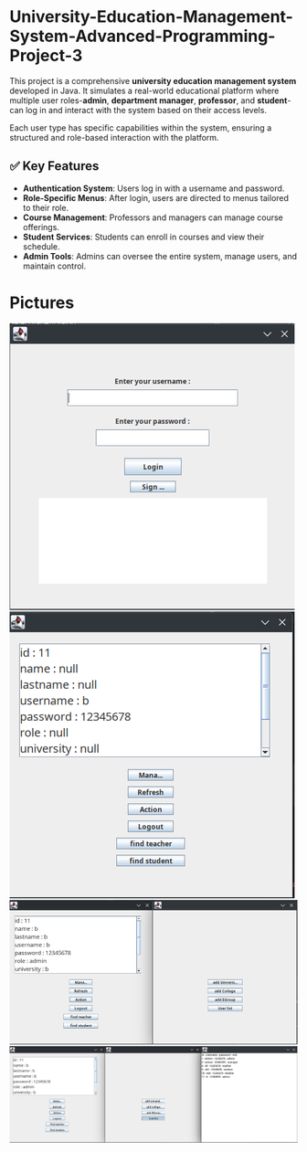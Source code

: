 # University-Education-Management-System-Advanced-Programming-Project-3


This project is a comprehensive **university education management system** developed in Java. It simulates a real-world educational platform where multiple user roles-**admin**, **department manager**, **professor**, and **student**-can log in and interact with the system based on their access levels.

Each user type has specific capabilities within the system, ensuring a structured and role-based interaction with the platform.


## ✅ Key Features

*  **Authentication System**: Users log in with a username and password.
*  **Role-Specific Menus**: After login, users are directed to menus tailored to their role.
*  **Course Management**: Professors and managers can manage course offerings.
*  **Student Services**: Students can enroll in courses and view their schedule.
*  **Admin Tools**: Admins can oversee the entire system, manage users, and maintain control.
 
# Pictures
![diagram](c1.png)
![diagram](c2.png)
![diagram](c3.png)
![diagram](c4.png)



